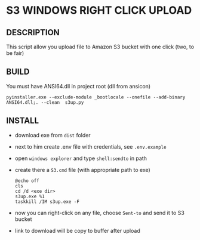 S3 WINDOWS RIGHT CLICK UPLOAD
============================

DESCRIPTION
--------------------------

This script allow you upload file to Amazon S3 bucket with one click (two, to be fair)


BUILD
--------------------------

You must have ANSI64.dll in project root (dll from ansicon)

    pyinstaller.exe --exclude-module _bootlocale --onefile --add-binary ANSI64.dll;. --clean  s3up.py

INSTALL
--------------------------

- download exe from `dist` folder
- next to him create .env file with credentials, see `.env.example`
- open `windows explorer` and type `shell:sendto` in path
- create there a `S3.cmd` file (with appropriate path to exe)

      @echo off
      cls
      cd /d <exe dir>
      s3up.exe %1
      taskkill /IM s3up.exe -F
    
- now you can right-click on any file, choose `Sent-to` and send it to S3 bucket
- link to download will be copy to buffer after upload